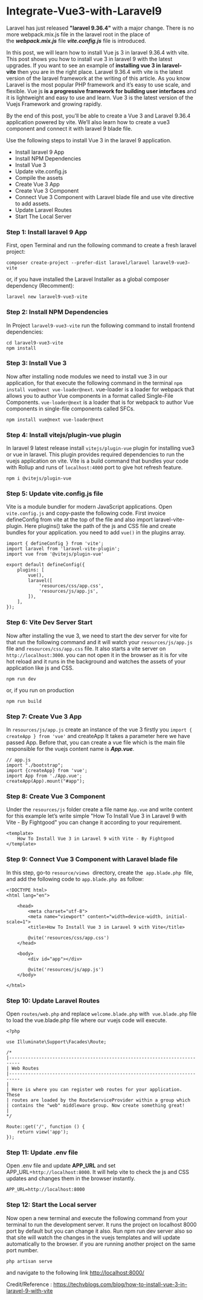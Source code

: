 # Integrate-Vue3-with-Laravel9
Laravel has just released **"laravel 9.36.4"** with a major change. There is no more webpack.mix.js file in the laravel root in the place of the **_webpack.mix.js_** file **_vite.config.js_** file is introduced.

In this post, we will learn how to install Vue js 3 in laravel 9.36.4 with vite. This post shows you how to install vue 3 in laravel 9 with the latest upgrades. If you want to see an example of **installing vue 3 in laravel-vite** then you are in the right place. Laravel 9.36.4 with vite is the latest version of the laravel framework at the writing of this article. As you know Laravel is the most popular PHP framework and it’s easy to use scale, and flexible. Vue js **is a progressive framework for building user interfaces** and it is lightweight and easy to use and learn. Vue 3 is the latest version of the Vuejs Framework and growing rapidly.

By the end of this post, you’ll be able to create a Vue 3 and Laravel 9.36.4 application powered by vite. We’ll also learn how to create a vue3 component and connect it with laravel 9 blade file.

Use the following steps to install Vue 3 in the laravel 9 application.

*   Install laravel 9 App
*   Install NPM Dependencies
*   Install Vue 3
*   Update vite.config.js
*   Compile the assets
*   Create Vue 3 App
*   Create Vue 3 Component
*   Connect Vue 3 Component with Laravel blade file and use vite directive to add assets.
*   Update Laravel Routes
*   Start The Local Server

### Step 1: Install laravel 9 App

First, open Terminal and run the following command to create a fresh laravel project:

    composer create-project --prefer-dist laravel/laravel laravel9-vue3-vite

or, if you have installed the Laravel Installer as a global composer dependency (Recomment):

    laravel new laravel9-vue3-vite

### Step 2: Install NPM Dependencies

In Project `laravel9-vue3-vite` run the following command to install frontend dependencies:

    cd laravel9-vue3-vite
    npm install

### Step 3: Install Vue 3

Now after installing node modules we need to install vue 3 in our application, for that execute the following command in the terminal `npm install vue@next vue-loader@next`. vue-loader is a loader for webpack that allows you to author Vue components in a format called Single-File Components. `vue-loader@next` is a loader that is for webpack to author Vue components in single-file components called SFCs.

    npm install vue@next vue-loader@next

### Step 4: Install vitejs/plugin-vue plugin

In laravel 9 latest release install `vitejs/plugin-vue` plugin for installing vue3 or vue in laravel. This plugin provides required dependencies to run the vuejs application on vite. Vite is a  build command that bundles your code with Rollup and runs of `localhost:4000` port to give hot refresh feature.

    npm i @vitejs/plugin-vue

### Step 5: Update vite.config.js file

Vite is a module bundler for modern JavaScript applications. Open `vite.config.js` and copy-paste the following code. First invoice defineConfig from vite at the top of the file and also import laravel-vite-plugin. Here plugins() take the path of the js and CSS file and create bundles for your application. you need to add `vue()` in the plugins array.
    
    import { defineConfig } from 'vite';
    import laravel from 'laravel-vite-plugin';
    import vue from '@vitejs/plugin-vue'
    
    export default defineConfig({
        plugins: [
            vue(),
            laravel([
                'resources/css/app.css',
                'resources/js/app.js',
            ]),
        ],
    });
    
### Step 6: Vite Dev Server Start

Now after installing the vue 3, we need to start the dev server for vite for that run the following command and it will watch your `resources/js/app.js` file and `resources/css/app.css` file. It also starts a vite server on `http://localhost:3000`. you can not open it in the browser as it is for vite hot reload and it runs in the background and watches the assets of your application like js and CSS.

    npm run dev

or, if you run on production

    npm run build

### Step 7: Create Vue 3 App

In `resources/js/app.js` create an instance of the vue 3 firstly you `import { createApp } from 'vue'` and createApp It takes a parameter here we have passed App. Before that, you can create a vue file which is the main file responsible for the vuejs content name is **_App.vue_**.

    // app.js
    import "./bootstrap";
    import {createApp} from 'vue';
    import App from './App.vue';
    createApp(App).mount("#app");

### Step 8: Create Vue 3 Component

Under the `resources/js` folder create a file name `App.vue` and write content for this example let’s write simple "How To Install Vue 3 in Laravel 9 with Vite - By Fightgood" you can change it according to your requirement.

    <template>
        How To Install Vue 3 in Laravel 9 with Vite - By Fightgood
    </template>

### Step 9: Connect Vue 3 Component with Laravel blade file

In this step, go-to `resource/views`  directory, create the  `app.blade.php`  file, and add the following code to `app.blade.php`  as follow:

    <!DOCTYPE html>
    <html lang="en">
    
        <head>
            <meta charset="utf-8">
            <meta name="viewport" content="width=device-width, initial-scale=1">
            <title>How To Install Vue 3 in Laravel 9 with Vite</title>
    
            @vite('resources/css/app.css')
        </head>
    
        <body>
            <div id="app"></div>
    
            @vite('resources/js/app.js')
        </body>
    
    </html>

### Step 10: Update Laravel Routes

Open `routes/web.php` and replace `welcome.blade.php` with  `vue.blade.php` file to load the vue.blade.php file where our vuejs code will execute.

    <?php
    
    use Illuminate\Support\Facades\Route;
    
    /*
    |--------------------------------------------------------------------------
    | Web Routes
    |--------------------------------------------------------------------------
    |
    | Here is where you can register web routes for your application. These
    | routes are loaded by the RouteServiceProvider within a group which
    | contains the "web" middleware group. Now create something great!
    |
    */
    
    Route::get('/', function () {
        return view('app');
    });
    

### Step 11: Update .env file

Open .env file and update **APP\_URL** and set APP\_URL=`http://localhost:8000`. It will help vite to check the js and CSS updates and changes them in the browser instantly.

    APP_URL=http://localhost:8000

### Step 12: Start the Local server

Now open a new terminal and execute the following command from your terminal to run the development server. It runs the project on localhost 8000 port by default but you can change it also. Run npm run dev server also so that site will watch the changes in the vuejs templates and will update automatically to the browser. if you are running another project on the same port number.

    php artisan serve

and navigate to the following link [http://localhost:8000/](http://localhost:8000/)

Credit/Reference : https://techvblogs.com/blog/how-to-install-vue-3-in-laravel-9-with-vite

